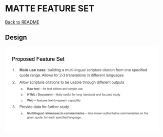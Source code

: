 # MATTE FEATURE SET

[Back to README](../README.md)

## Design

![Presentation slide (3)](./img/presentation-3.jpg)
